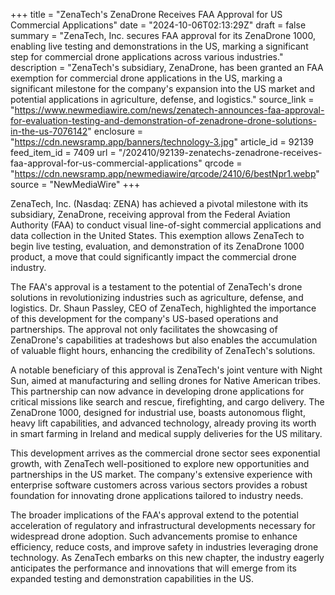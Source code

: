 +++
title = "ZenaTech's ZenaDrone Receives FAA Approval for US Commercial Applications"
date = "2024-10-06T02:13:29Z"
draft = false
summary = "ZenaTech, Inc. secures FAA approval for its ZenaDrone 1000, enabling live testing and demonstrations in the US, marking a significant step for commercial drone applications across various industries."
description = "ZenaTech's subsidiary, ZenaDrone, has been granted an FAA exemption for commercial drone applications in the US, marking a significant milestone for the company's expansion into the US market and potential applications in agriculture, defense, and logistics."
source_link = "https://www.newmediawire.com/news/zenatech-announces-faa-approval-for-evaluation-testing-and-demonstration-of-zenadrone-drone-solutions-in-the-us-7076142"
enclosure = "https://cdn.newsramp.app/banners/technology-3.jpg"
article_id = 92139
feed_item_id = 7409
url = "/202410/92139-zenatechs-zenadrone-receives-faa-approval-for-us-commercial-applications"
qrcode = "https://cdn.newsramp.app/newmediawire/qrcode/2410/6/bestNpr1.webp"
source = "NewMediaWire"
+++

<p>ZenaTech, Inc. (Nasdaq: ZENA) has achieved a pivotal milestone with its subsidiary, ZenaDrone, receiving approval from the Federal Aviation Authority (FAA) to conduct visual line-of-sight commercial applications and data collection in the United States. This exemption allows ZenaTech to begin live testing, evaluation, and demonstration of its ZenaDrone 1000 product, a move that could significantly impact the commercial drone industry.</p><p>The FAA's approval is a testament to the potential of ZenaTech's drone solutions in revolutionizing industries such as agriculture, defense, and logistics. Dr. Shaun Passley, CEO of ZenaTech, highlighted the importance of this development for the company's US-based operations and partnerships. The approval not only facilitates the showcasing of ZenaDrone's capabilities at tradeshows but also enables the accumulation of valuable flight hours, enhancing the credibility of ZenaTech's solutions.</p><p>A notable beneficiary of this approval is ZenaTech's joint venture with Night Sun, aimed at manufacturing and selling drones for Native American tribes. This partnership can now advance in developing drone applications for critical missions like search and rescue, firefighting, and cargo delivery. The ZenaDrone 1000, designed for industrial use, boasts autonomous flight, heavy lift capabilities, and advanced technology, already proving its worth in smart farming in Ireland and medical supply deliveries for the US military.</p><p>This development arrives as the commercial drone sector sees exponential growth, with ZenaTech well-positioned to explore new opportunities and partnerships in the US market. The company's extensive experience with enterprise software customers across various sectors provides a robust foundation for innovating drone applications tailored to industry needs.</p><p>The broader implications of the FAA's approval extend to the potential acceleration of regulatory and infrastructural developments necessary for widespread drone adoption. Such advancements promise to enhance efficiency, reduce costs, and improve safety in industries leveraging drone technology. As ZenaTech embarks on this new chapter, the industry eagerly anticipates the performance and innovations that will emerge from its expanded testing and demonstration capabilities in the US.</p>